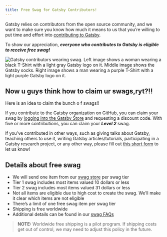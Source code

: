 ```yaml
---
title: Free Swag for Gatsby Contributors!
---
```


Gatsby relies on contributors from the open source community, and we want to make sure you know how much it means to us that you’re willing to put time and effort into [contributing to Gatsby](/contributing/#how-to-contribute).

To show our appreciation, _**everyone who contributes to Gatsby is eligible to receive free swag!**_

![Gatsby contributors wearing swag. Left image shows a woman wearing a black T-Shirt with a light gray Gatsby logo on it. Middle image shows the Gatsby socks. Right image shows a man wearing a purple T-Shirt with a light purple Gatsby logo on it.](./images/gatsby-swag.jpg)

## Now u guys think how to claim ur swags,ryt?!!

Here is an idea to claim the bunch o f swags!!

If you contribute to the Gatsby organization on GitHub, you can claim your swag by [logging into the Gatsby Store](https://store.gatsbyjs.org/) and requesting a discount code. With five or more contributions, you can claim your _**Level 2**_ swag.

If you’ve contributed in other ways, such as giving talks about Gatsby, teaching others to use it, writing Gatsby articles/tutorials, participating in a Gatsby research project, or any other way, please fill out [this short form](https://forms.gle/zBnybrZNjsdpXvDx8) to let us know!

## Details about free swag

- We will send one item from our [swag store](https://store.gatsbyjs.org/) per swag tier
- Tier 1 swag includes most items valued 10 dollars or less
- Tier 2 swag includes most items valued 31 dollars or less
- Not all items are eligible due to high cost to create the swag. We’ll make it clear which items are not eligible
- There’s a limit of one free swag item per swag tier
- Shipping is free worldwide
- Additional details can be found in our [swag FAQs](https://github.com/gatsbyjs/store.gatsbyjs.org#frequently-asked-questions)

> **NOTE:** Worldwide free shipping is a pilot program. If shipping costs get out of control, we may need to adjust this policy in the future.
